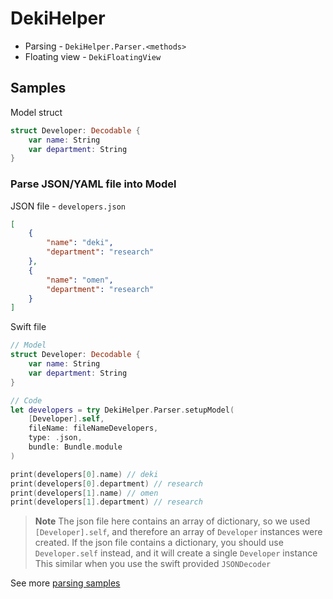 # DekiHelper

- Parsing - `DekiHelper.Parser.<methods>`
- Floating view - `DekiFloatingView`

## Samples

Model struct

```swift
struct Developer: Decodable {
    var name: String
    var department: String
}
```

### Parse JSON/YAML file into Model

JSON file - `developers.json`
```json
[
    {
        "name": "deki",
        "department": "research"
    },
    {
        "name": "omen",
        "department": "research"
    }
]
```

Swift file
```swift
// Model
struct Developer: Decodable {
    var name: String
    var department: String
}

// Code
let developers = try DekiHelper.Parser.setupModel(
    [Developer].self,
    fileName: fileNameDevelopers,
    type: .json,
    bundle: Bundle.module
)

print(developers[0].name) // deki
print(developers[0].department) // research
print(developers[1].name) // omen
print(developers[1].department) // research
```

> **Note**
> The json file here contains an array of dictionary, so we used `[Developer].self`, and therefore an array of `Developer` instances were created.
> If the json file contains a dictionary, you should use `Developer.self` instead, and it will create a single `Developer` instance
> This similar when you use the swift provided `JSONDecoder`

See more [parsing samples](./README/parsing-samples.md)
